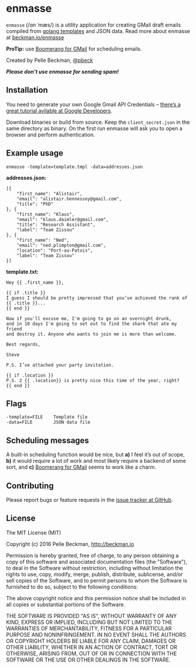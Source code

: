 # enmasse

`enmasse` (/ɑn ˈmæs/) is a utility application for creating GMail draft emails compiled from [golang templates](https://golang.org/pkg/text/template/) and JSON data. Read more about enmasse at [beckman.io/enmasse](http://beckman.io/enmasse)

**ProTip:** use [Boomerang for GMail](http://www.boomeranggmail.com/) for scheduling emails.

Created by Pelle Beckman, [@pbeck](http://twitter.com/pbeck)

***Please don’t use enmasse for sending spam!***

## Installation

You need to generate your own Google Gmail API Credentials – [there’s a great tutorial avilable at Google Developers](https://developers.google.com/gmail/api/quickstart/go).

Download binaries or build from source. Keep the `client_secret.json` in the same directory as binary. On the first run enmasse will ask you to open a browser and perform authentication.

## Example usage

`enmasse -template=template.tmpl -data=addresses.json`

**addresses.json:**

    [{
	    "first_name": "Alistair",
	    "email": "alistair.hennessey@gmail.com",
	    "title": "PhD"
    }, {
    	"first_name": "Klaus",
	    "email": "klaus.daimler@gmail.com",
	    "title": "Research Assistant",
	    "label": "Team Zissou"
    }, {
	    "first_name": "Ned",
	    "email": "ned.plimpton@gmail.com",
	    "location": "Port-au-Patois",
	    "label": "Team Zissou"
    }]

**template.txt:**

    Hey {{ .first_name }},

    {{ if .title }}
    I guess I should be pretty impressed that you’ve achieved the rank of {{ .title }}...
    {{ end }}

    Now if you'll excuse me, I'm going to go on an overnight drunk,
    and in 10 days I'm going to set out to find the shark that ate my friend
    and destroy it. Anyone who wants to join me is more than welcome.

    Best regards,

    Steve
    
    P.S. I’ve attached your party invitation.

    {{ if .location }}
    P.S. 2 {{ .location}} is pretty nice this time of the year, right?
    {{ end }}
    
## Flags

    -template=FILE    Template file
    -data=FILE        JSON data file

## Scheduling messages

A built-in scheduling function would be nice, but **a)** I feel it’s out of scope, **b)** it would require a lot of work and most likely require a backend of some sort, and  **c)** [Boomerang for GMail](http://www.boomeranggmail.com/) seems to work like a charm.

## Contributing

Please report bugs or feature requests in the [issue tracker at GitHub](https://github.com/pbeck/enmasse/issues).

## License

The MIT License (MIT)

Copyright (c) 2016 Pelle Beckman, http://beckman.io

Permission is hereby granted, free of charge, to any person obtaining a copy of this software and associated documentation files (the "Software"), to deal in the Software without restriction, including without limitation the rights to use, copy, modify, merge, publish, distribute, sublicense, and/or sell copies of the Software, and to permit persons to whom the Software is furnished to do so, subject to the following conditions:

The above copyright notice and this permission notice shall be included in all copies or substantial portions of the Software.

THE SOFTWARE IS PROVIDED "AS IS", WITHOUT WARRANTY OF ANY KIND, EXPRESS OR IMPLIED, INCLUDING BUT NOT LIMITED TO THE WARRANTIES OF MERCHANTABILITY, FITNESS FOR A PARTICULAR PURPOSE AND NONINFRINGEMENT. IN NO EVENT SHALL THE AUTHORS OR COPYRIGHT HOLDERS BE LIABLE FOR ANY CLAIM, DAMAGES OR OTHER LIABILITY, WHETHER IN AN ACTION OF CONTRACT, TORT OR OTHERWISE, ARISING FROM, OUT OF OR IN CONNECTION WITH THE SOFTWARE OR THE USE OR OTHER DEALINGS IN THE SOFTWARE.